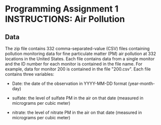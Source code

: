 # Programming Assignment 1 INSTRUCTIONS: Air Pollution

## Data

The zip file contains 332 comma-separated-value (CSV) files containing pollution monitoring data for fine particulate matter (PM) air pollution at 332 locations in the United States. Each file contains data from a single monitor and the ID number for each monitor is contained in the file name. For example, data for monitor 200 is contained in the file "200.csv". Each file contains three variables:

* Date: the date of the observation in YYYY-MM-DD format (year-month-day)

* sulfate: the level of sulfate PM in the air on that date (measured in micrograms per cubic meter)

* nitrate: the level of nitrate PM in the air on that date (measured in micrograms per cubic meter)

